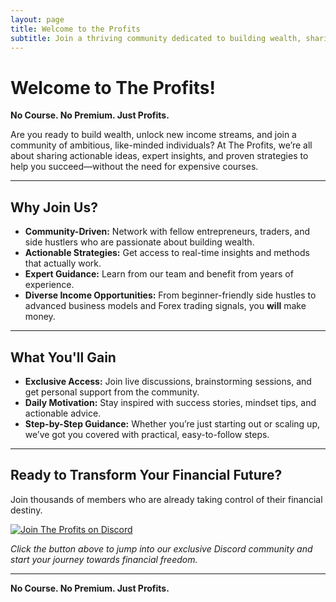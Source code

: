 ```yaml
---
layout: page
title: Welcome to the Profits
subtitle: Join a thriving community dedicated to building wealth, sharing ideas, and achieving financial freedom.
---
```


# Welcome to The Profits!

**No Course. No Premium. Just Profits.**

Are you ready to build wealth, unlock new income streams, and join a community of ambitious, like-minded individuals? At The Profits, we’re all about sharing actionable ideas, expert insights, and proven strategies to help you succeed—without the need for expensive courses.

---

## Why Join Us?

- **Community-Driven:** Network with fellow entrepreneurs, traders, and side hustlers who are passionate about building wealth.
- **Actionable Strategies:** Get access to real-time insights and methods that actually work.
- **Expert Guidance:** Learn from our team and benefit from years of experience.
- **Diverse Income Opportunities:** From beginner-friendly side hustles to advanced business models and Forex trading signals, you **will** make money.

---

## What You'll Gain

- **Exclusive Access:** Join live discussions, brainstorming sessions, and get personal support from the community.
- **Daily Motivation:** Stay inspired with success stories, mindset tips, and actionable advice.
- **Step-by-Step Guidance:** Whether you’re just starting out or scaling up, we’ve got you covered with practical, easy-to-follow steps.

---

## Ready to Transform Your Financial Future?

Join thousands of members who are already taking control of their financial destiny.

[![Join The Profits on Discord](https://www.google.com/url?sa=i&url=https%3A%2F%2Fgithub.com%2Fpterm%2Fpterm%2Fissues%2F333&psig=AOvVaw3YGeBtXhNIKN0KHTvXeVXX&ust=1738686491584000&source=images&cd=vfe&opi=89978449&ved=0CBQQjRxqFwoTCLiVy4j2p4sDFQAAAAAdAAAAABAJ)](https://discord.gg/your-invite-link)

*Click the button above to jump into our exclusive Discord community and start your journey towards financial freedom.*

---

**No Course. No Premium. Just Profits.**
